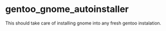 # gentoo_gnome_autoinstaller
This should take care of installing gnome into any fresh gentoo instalation.
